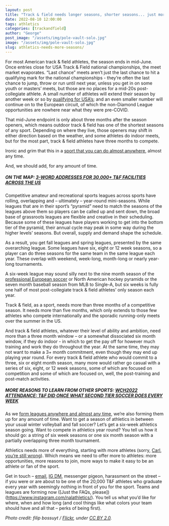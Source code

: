```yaml
---
layout: post
title: "Track & field needs longer seasons, shorter seasons... just more seasons"
date: 2022-08-10 12:00:00
tags: athletics
categories: [trackandfield]
author: "George"
post_image: "/assets/img/pole-vault-solo.jpg"
image: "/assets/img/pole-vault-solo.jpg"
slug: athletics-needs-more-seasons/
---
```

For most American track & field athletes, the season ends in mid-June. Once entries close for USA Track & Field national championships, the meet market evaporates. “Last chance” meets aren’t just the last chance to hit a qualifying mark for the national championships - they’re often the last chance to jump, throw or run until next year, unless you get in on some youth or masters’ meets, but those are no places for a mid-20s post-collegiate athlete. A small number of athletes will extend their season by another week or so by [qualifying for USA’s](https://nalathletics.com/blog/2021/06/18/athletes-off-bubble-usa-track-field-olympic-trials); and an even smaller number will continue on to the European circuit, of which the non-Diamond League opportunities are nowhere near what they were pre-COVID.

That mid-June endpoint is only about three months after the season openers, which means outdoor track & field has one of the shortest seasons of any sport. Depending on where they live, those openers may shift in either direction based on the weather, and some athletes do indoor meets, but for the most part, track & field athletes have three months to compete.

Ironic and grim that this in a [sport that you can do almost anywhere](https://nalathletics.com/map), almost any time. 

And, we should add, for any amount of time.

##### ON THE MAP: [3-WORD ADDRESSES FOR 30,000+ T&F FACILITIES ACROSS THE US](https://nalathletics.com/map)

Competitive amateur and recreational sports leagues across sports have rolling, overlapping and – ultimately – year-round mini-seasons. While leagues that are in their sport’s “pyramid” need to match the seasons of the leagues above them so players can be called up and sent down, the broad base of grassroots leagues are flexible and creative in their scheduling. Because some of these leagues have players working to get into the bottom tier of the pyramid, their annual cycle may peak in some way during the higher levels’ seasons. But overall, supply and demand shape the schedule.

As a result, you get fall leagues and spring leagues, presented by the same overarching league. Some leagues have six, eight or 12 week seasons, so a player can do three seasons for the same team in the same league each year. These overlap with weekend, week-long, month-long or nearly year-long tournaments.

A six-week league may sound silly next to the nine month season of the [professional European soccer](https://nalathletics.com/blog/2021/05/27/track-and-field-lessons-learned-villareal-europa-league) or North American hockey pyramids or the seven month baseball season from MLB to Single-A, but six weeks is fully one half of most post-collegiate track & field athletes’ only season each year.

Track & field, as a sport, needs more than three months of a competitive season. It needs more than five months, which only extends to those few athletes who compete internationally and the sporadic running-only meets over the summer in the US. 

And track & field athletes, whatever their level of ability and ambition, need more than a three month window – or a somewhat dissociated six month window, if they do indoor - in which to get the pay off for however much training and work they do throughout the year. At the same time, they may not want to make a 3+ month commitment, even though they may end up playing year round. For every track & field athlete who would commit to a three, six or eight month season, many more would rather go casual with a series of six, eight, or 12 week seasons, some of which are focused on competition and some of which are focused on, well, the post-training and post-match activities.

##### MORE REASONS TO LEARN FROM OTHER SPORTS: [WCH2022 ATTENDANCE: T&F DID ONCE WHAT SECOND TIER SOCCER DOES EVERY WEEK](https://nalathletics.com/blog/2022/08/01/world-championships-attendance-second-tier-soccer)

As we [form leagues anywhere and almost any time](https://nalathletics.com/faq), we’re also forming them up for any amount of time. Want to get a season of athletics in between your usual winter volleyball and fall soccer? Let’s get a six-week athletics season going. Want to compete in athletics year round? You tell us how it should go: a string of six week seasons or one six month season with a partially overlapping three month tournament. 

Athletics needs more of everything, starting with more athletes (sorry, [Carl, you’re still wrong](https://nalathletics.com/blog/2020/03/30/athletics-wants-more-athletes)). Which means we need to offer more to athletes: more opportunities, more reasons to join, more ways to make it easy to be an athlete or fan of the sport. 

Get in touch – <a href = "mailto: george@nalathletics.com">email</a>, [IG DM](https://www.instagram.com/nalathletics/), messenger pigeon, harassment on the street – if you were or are about to be one of the 20,000 T&F athletes who graduate every year with seemingly nothing in front of you for the sport. Teams and leagues are forming now ([Just the FAQs, please])(https://www.instagram.com/nalathletics/). You tell us what you’d like for where, when and how long (and cool things like what colors your team should have and all that – perks of being first).

<em>Photo credit: filip bossuyt / [Flickr](https://flic.kr/p/Hz7tpx), under [CC BY 2.0](https://creativecommons.org/licenses/by/2.0/).</em>
